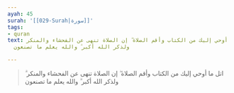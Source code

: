 ```yaml
---
ayah: 45
surah: '[[029-Surah|سورة]]'
tags:
- quran
text: اتل ما أوحي إليك من الكتاب وأقم الصلاة ۖ إن الصلاة تنهى عن الفحشاء والمنكر ۗ
  ولذكر الله أكبر ۗ والله يعلم ما تصنعون

---
```

> اتل ما أوحي إليك من الكتاب وأقم الصلاة ۖ إن الصلاة تنهى عن الفحشاء والمنكر ۗ ولذكر الله أكبر ۗ والله يعلم ما تصنعون
